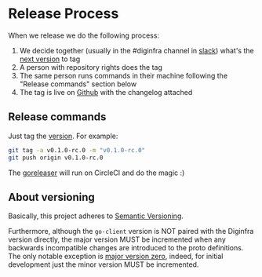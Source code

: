 # Release Process

When we release we do the following process:

1. We decide together (usually in the #diginfra channel in [slack](https://kubernetes.slack.com/messages/diginfra)) what's the [next version](#About-versioning) to tag
2. A person with repository rights does the tag
3. The same person runs commands in their machine following the "Release commands" section below
4. The tag is live on [Github](https://github.com/diginfra/client-go/releases) with the changelog attached

## Release commands

Just tag the [version](#About-versioning). For example:

```bash
git tag -a v0.1.0-rc.0 -m "v0.1.0-rc.0"
git push origin v0.1.0-rc.0
```

The [goreleaser](https://goreleaser.com/ci/) will run on CircleCI and do the magic :)

## About versioning

Basically, this project adheres to [Semantic Versioning](https://semver.org/spec/v2.0.0.html).

Furthermore, although the `go-client` version is NOT paired with the Diginfra version directly, the major version MUST be incremented when any backwards incompatible changes are introduced to the proto definitions. The only notable exception is [major version zero](https://semver.org/spec/v2.0.0.html#spec-item-4), indeed, for initial development just the minor version MUST be incremented.
